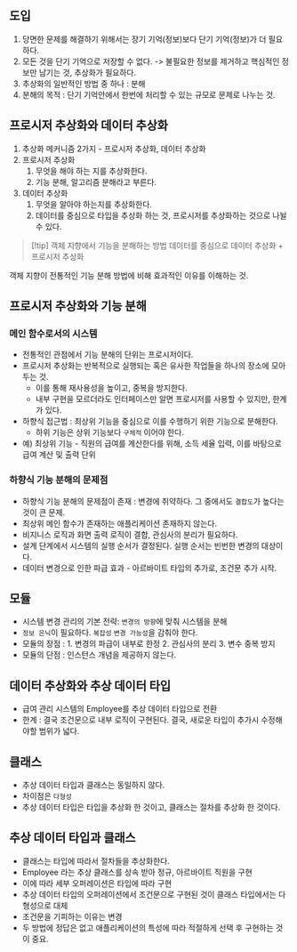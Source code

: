 
## 도입


1. 당면한 문제를 해결하기 위해서는 장기 기억(정보)보다 단기 기억(정보)가 더 필요하다.
2. 모든 것을 단기 기억으로 저장할 수 없다. -> 불필요한 정보를 제거하고 핵심적인 정보만 남기는 것, 추상화가 필요하다.
3. 추상화의 일반적인 방법 중 하나 :  분해
4. 분해의 목적 : 단기 기억안에서 한번에 처리할 수 있는 규모로 문제로 나누는 것.

## 프로시저 추상화와 데이터 추상화

1. 추상화 메커니즘 2가지  - 프로시저 추상화, 데이터 추상화
2. 프로시저 추상화
	1. 무엇을 해야 하는 지를 추상화한다. 
	2. 기능 분해, 알고리즘 분해라고 부른다.
3. 데이터 추상화
	1. 무엇을 알아야 하는지를 추상화한다.
	2. 데이터를 중심으로 타입을 추상화 하는 것, 프로시저를 추상화하는 것으로 나뉠 수 있다.
	

>[!tip] 객체 지향에서 기능을 분해하는 방법 데이터를 중심으로 데이터 추상화 + 프로시저 추상화

객체 지향이 전통적인 기능 분해 방법에 비해 효과적인 이유를 이해하는 것.
## 프로시저 추상화와 기능 분해

### 메인 함수로서의 시스템

- 전통적인 관점에서 기능 분해의 단위는 프로시저이다.
- 프로시저 추상화는 반복적으로 실행되는 혹은 유사한 작업들을 하나의 장소에 모아두는 것.
	- 이를 통해 재사용성을 높이고, 중복을 방지한다.
	- 내부 구현을 모르더라도 인터페이스만 알면 프로시저를 사용할 수 있지만, 한계가 있다. 
- 하향식 접근법 : 최상위 기능을 중심으로 이를 수행하기 위한 기능으로 분해한다.
	- 하위 기능은 상위 기능보다  `구체적` 이어야 한다.
- 예) 최상위 기능 - 직원의 급여를 계산한다를 위해, 소득 세율 입력, 이를 바탕으로 급여 계산 및 출력 단위

### 하향식 기능 분해의 문제점

- 하향식 기능 분해의 문제점이 존재 : 변경에 취약하다. 그 중에서도 `결합도`가 높다는 것이 큰 문제.
- 최상위 메인 함수가 존재하는 애플리케이션 존재하지 않는다.
- 비지니스 로직과 화면 출력 로직이 결합, 관심사의 분리가 필요하다.
- 설계 단계에서 시스템의 실행 순서가 결정된다. 실행 순서는 빈번한 변경의 대상이다.
- 데이터 변경으로 인한 파급 효과 - 아르바이트 타입의 추가로, 조건문 추가 시작.

## 모듈

- 시스템 변경 관리의 기본 전략: `변경의 방향`에 맞춰 시스템을 분해
- `정보 은닉`이 필요하다. `복잡성` `변경 가능성`을 감춰야 한다.
- 모듈의 장점 : 1. 변경의 파급이 내부로 한정 2. 관심사의 분리 3. 변수 중복 방지
- 모듈의 단점 : 인스턴스 개념을 제공하지 않는다. 

## 데이터 추상화와 추상 데이터 타입

- 급여 관리 시스템의 Employee를 추상 데이터 타입으로 전환
- 한계 : 결국 조건문으로 내부 로직이 구현된다. 결국, 새로운 타입이 추가시 수정해야할 범위가 넓다.

## 클래스

- 추상 데이터 타입과 클래스는 동일하지 않다.
- 차이점은 `다형성`
- 추상 데이터 타입은 타입을 추상화 한 것이고, 클래스는 절차를 추상화 한 것이다.

## 추상 데이터 타입과 클래스

- 클래스는 타입에 따라서 절차들을 추상화한다.
- Employee 라는 추상 클래스를 상속 받아 정규, 아르바이트 직원을 구현
- 이에 따라 세부 오퍼레이션은 타입에 따라 구현
- 추상 데이터 타입의 오퍼레이션에서 조건문으로 구현된 것이 클래스 타입에서는 다형성으로 대체
- 조건문을 기피하는 이유는 변경
- 두 방법에 정답은 없고 애플리케이션의 특성에 따라 적절하게 선택 후 구현하는 것이 중요.







 

